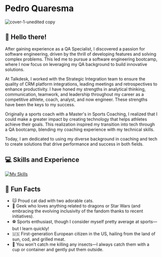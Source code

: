 # Pedro Quaresma
![cover-1-unedited copy](https://github.com/user-attachments/assets/38085249-7793-43d3-9f4a-8a85d392a2d0)

## 👋 Hello there!

After gaining experience as a QA Specialist, I discovered a passion for software engineering, driven by the thrill of developing features and solving complex problems. This led me to pursue a software engineering bootcamp, where I now focus on leveraging my QA background to build innovative solutions.

At Talkdesk, I worked with the Strategic Integration team to ensure the quality of CRM platform integrations, leading meetings and retrospectives to enhance productivity. I have honed my strengths in analytical thinking, communication, teamwork, and leadership throughout my career as a competitive athlete, coach, analyst, and now engineer. These strengths have been the keys to my success.

Originally a sports coach with a Master's in Sports Coaching, I realized that I could make a greater impact by creating technology that helps athletes achieve their goals. This realization inspired my transition into tech through a QA bootcamp, blending my coaching experience with my technical skills.

Today, I am dedicated to using my diverse background in coaching and tech to create solutions that drive performance and success in both fields.

<!--
After gaining experience as a QA Specialist, I discovered a passion for software engineering, driven by the thrill of developing features and solving complex problems. This led me to pursue a software engineering bootcamp, where I now leverage my QA expertise to build innovative solutions.

At Talkdesk, I worked with the Strategic Integration team to ensure the quality of CRM platform integrations, leading meetings and retrospectives to enhance productivity. Throughout my career as a competitive swimmer, swim coach, analyst, and now engineer, I have honed my strengths in analytical thinking, communication, teamwork, and leadership—keys to my success.

Originally a competitive swimmer turned sports coach with a Master’s in Science, I realized I could make a greater impact by creating technology that helps athletes achieve their goals. This realization inspired my transition into tech, blending my coaching experience with my technical skills.

Today, I am dedicated to using my diverse background in competitive sports and tech to create solutions that drive performance and success in both fields.
-->

## 💻 Skills and Experience

[![My Skills](https://skillicons.dev/icons?i=js,html,css,react,express,figma,gcp,github,mongodb,nodejs,postman)](https://skillicons.dev) 

## 🎉 Fun Facts

- 🐱 Proud cat dad with two adorable cats.
- 🚀 Geek who loves anything related to dragons or Star Wars (and embracing the evolving inclusivity of the fandom thanks to recent initiatives).
- ⚽️ Sports enthusiast, though I consider myself pretty average at sports—but I learn quickly!
- 🇺🇸 First-generation European citizen in the US, hailing from the land of sun, cod, and grilled meat.
- 🦋 You won't catch me killing any insects—I always catch them with a cup or container and gently put them outside.
  
<!--
**PQuaresma-94/PQuaresma-94** is a ✨ _special_ ✨ repository because its `README.md` (this file) appears on your GitHub profile.

Here are some ideas to get you started:

- 🔭 I’m currently working on ...
- 🌱 I’m currently learning ...
- 👯 I’m looking to collaborate on ...
- 🤔 I’m looking for help with ...
- 💬 Ask me about ...
- 📫 How to reach me: ...
- 😄 Pronouns: ...
- ⚡ Fun fact: ...
-->
